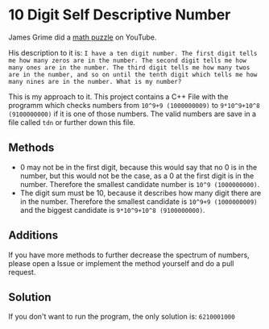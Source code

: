 # 10 Digit Self Descriptive Number
James Grime did a [math puzzle](https://www.youtube.com/watch?v=K6Qc4oK_HqY) on YouTube.

His description to it is: `I have a ten digit number. The first digit tells me how many zeros are in the number. The second digit tells me how many ones are in the number. The third digit tells me how many twos are in the number, and so on until the tenth digit which tells me how many nines are in the number. What is my number?`

This is my approach to it. This project contains a C++ File with the programm which checks numbers from `10^9+9 (1000000009)` to `9*10^9+10^8 (9100000000)` if it is one of those numbers. The valid numbers are save in a file called `tdn` or further down this file.

## Methods
- 0 may not be in the first digit, because this would say that no 0 is in the number, but this would not be the case, as a 0 at the first digit is in the number. Therefore the smallest candidate number is `10^9 (1000000000)`.
- The digit sum must be 10, because it describes how many digit there are in the number. Therefore the smallest candidate is `10^9+9 (1000000009)` and the biggest candidate is `9*10^9+10^8 (9100000000)`.

## Additions
If you have more methods to further decrease the spectrum of numbers, please open a Issue or implement the method yourself and do a pull request.

## Solution
If you don't want to run the program, the only solution is: `6210001000`
